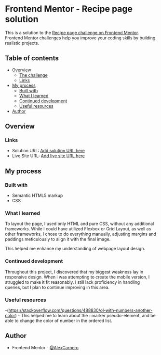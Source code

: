 # Frontend Mentor - Recipe page solution

This is a solution to the [Recipe page challenge on Frontend Mentor](https://www.frontendmentor.io/challenges/recipe-page-KiTsR8QQKm). Frontend Mentor challenges help you improve your coding skills by building realistic projects. 

## Table of contents

- [Overview](#overview)
  - [The challenge](#the-challenge)
  - [Links](#links)
- [My process](#my-process)
  - [Built with](#built-with)
  - [What I learned](#what-i-learned)
  - [Continued development](#continued-development)
  - [Useful resources](#useful-resources)
- [Author](#author)

## Overview

### Links

- Solution URL: [Add solution URL here](https://your-solution-url.com)
- Live Site URL: [Add live site URL here](https://your-live-site-url.com)

## My process

### Built with

- Semantic HTML5 markup
- CSS

### What I learned

To layout the page, I used only HTML and pure CSS, without any additional frameworks. While I could have utilized Flexbox or Grid Layout, as well as other frameworks, I chose to do everything manually, adjusting margins and paddings meticulously to align it with the final image.

This helped me enhance my understanding of webpage layout design.


### Continued development

Throughout this project, I discovered that my biggest weakness lay in responsive design. When i was attempting to create the mobile version, I struggled to make it fit reasonably. I still lack proficiency in handling queries, but I plan to continue improving in this area.

### Useful resources

-(https://stackoverflow.com/questions/488830/ol-with-numbers-another-color) - This helped me to learn about the ::marker pseudo-element, and be able to change the color of number in the ordered list.

## Author

- Frontend Mentor - [@AlexCarnero](https://www.frontendmentor.io/profile/AlexCarnero)

